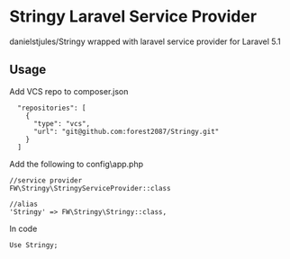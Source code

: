 Stringy Laravel Service Provider
=============

danielstjules/Stringy wrapped with laravel service provider for Laravel 5.1

Usage
-----------

Add VCS repo to composer.json

	  "repositories": [
        {
          "type": "vcs",
          "url": "git@github.com:forest2087/Stringy.git"
        }
      ]

Add the following to config\app.php

	//service provider
	FW\Stringy\StringyServiceProvider::class

	//alias
	'Stringy' => FW\Stringy\Stringy::class,
	
In code

	Use Stringy;
